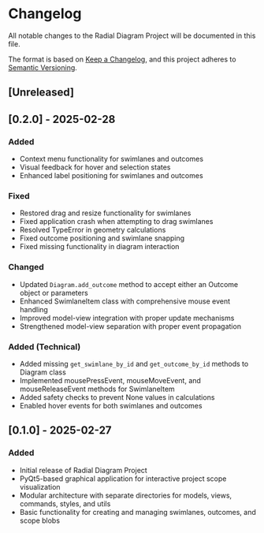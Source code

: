 # Changelog

All notable changes to the Radial Diagram Project will be documented in this file.

The format is based on [Keep a Changelog](https://keepachangelog.com/en/1.0.0/),
and this project adheres to [Semantic Versioning](https://semver.org/spec/v2.0.0.html).

## [Unreleased]

## [0.2.0] - 2025-02-28

### Added
- Context menu functionality for swimlanes and outcomes
- Visual feedback for hover and selection states
- Enhanced label positioning for swimlanes and outcomes

### Fixed
- Restored drag and resize functionality for swimlanes
- Fixed application crash when attempting to drag swimlanes
- Resolved TypeError in geometry calculations
- Fixed outcome positioning and swimlane snapping
- Fixed missing functionality in diagram interaction

### Changed
- Updated `Diagram.add_outcome` method to accept either an Outcome object or parameters
- Enhanced SwimlaneItem class with comprehensive mouse event handling
- Improved model-view integration with proper update mechanisms
- Strengthened model-view separation with proper event propagation

### Added (Technical)
- Added missing `get_swimlane_by_id` and `get_outcome_by_id` methods to Diagram class
- Implemented mousePressEvent, mouseMoveEvent, and mouseReleaseEvent methods for SwimlaneItem
- Added safety checks to prevent None values in calculations
- Enabled hover events for both swimlanes and outcomes

## [0.1.0] - 2025-02-27

### Added
- Initial release of Radial Diagram Project
- PyQt5-based graphical application for interactive project scope visualization
- Modular architecture with separate directories for models, views, commands, styles, and utils
- Basic functionality for creating and managing swimlanes, outcomes, and scope blobs
